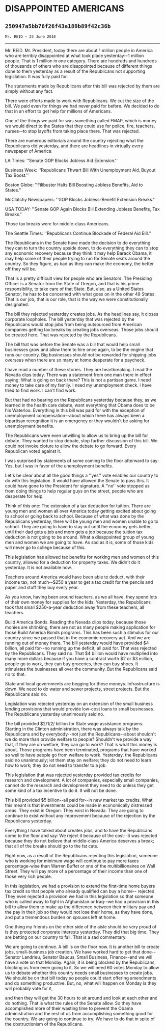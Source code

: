 # DISAPPOINTED AMERICANS
## `250947a5bb76f26f43a189b89f42c36b`
`Mr. REID — 25 June 2010`

---


Mr. REID. Mr. President, today there are about 1 million people in 
America who are terribly disappointed at what took place yesterday--1 
million people. That is 1 million in one category. There are hundreds 
and hundreds of thousands of others who are disappointed because of 
different things done to them yesterday as a result of the Republicans 
not supporting legislation. It was fully paid for.

The statements made by Republicans after this bill was rejected by 
them are simply without any fact.

There were efforts made to work with Republicans. We cut the size of 
the bill. We paid even for things we had never paid for before. We 
decided to do that in an effort to get help for millions of Americans.

One of the things we paid for was something called FMAP, which is 
money we would direct to the States that they could use for police, 
fire, teachers, nurses--to stop layoffs from taking place there. That 
was rejected.

There are numerous editorials around the country rejecting what the 
Republicans did yesterday, and there are headlines in virtually every 
newspaper of America:

LA Times: ''Senate GOP Blocks Jobless Aid Extension.''

Business Week: ''Republicans Thwart Bill With Unemployment Aid, 
Buyout Tax Boost.''

Boston Globe: ''Filibuster Halts Bill Boosting Jobless Benefits, Aid 
to States.''

McClatchy Newspapers: ''GOP Blocks Jobless-Benefit Extension 
Breaks.''

USA TODAY: ''Senate GOP Again Blocks Bill Extending Jobless Benefits, 
Tax Breaks.''

Those tax breaks were for middle-class Americans.



The Seattle Times: ''Republicans Continue Blockade of Federal Aid 
Bill.''

The Republicans in the Senate have made the decision to do everything 
they can to turn the country upside down, to do everything they can to 
stop any economic recovery because they think it may help Barack Obama, 
it may help some of their people trying to run for Senate seats around 
the country. So they figure, as bad as they can make the economy, the 
better off they will be.

That is a pretty difficult view for people who are Senators. The 
Presiding Officer is a Senator from the State of Oregon, and that is 
his prime responsibility, to take care of that State. But, also, as a 
United States Senator, he has to be concerned with what goes on in the 
other 49 States. That is our job, that is our role, that is the way we 
were constitutionally designated.

The bill they rejected yesterday creates jobs. As the headlines say, 
it closes corporate loopholes. The bill yesterday that was rejected by 
the Republicans would stop jobs from being outsourced from American 
companies getting tax breaks by creating jobs overseas. Those jobs 
should be created here. That was rejected by the Republicans.

The bill that was before the Senate was a bill that would help small 
businesses grow and allow them to hire once again, to be the engine 
that runs our country. Big businesses should not be rewarded for 
shipping jobs overseas when there are so many at home desperate for a 
paycheck.

I have read a number of these stories. They are heartbreaking. I read 
the Nevada clips today. There was a statement from one man there in 
effect saying: What is going on back there? This is not a partisan 
game. I need money to take care of my family. I need my unemployment 
check. I have tried to find work. I can't find work.


But that had no bearing on the Republicans yesterday because they, as 
we learned in the health care debate, want everything that Obama does 
to be his Waterloo. Everything in this bill was paid for with the 
exception of unemployment compensation--about which there has always 
been a bipartisan recognition it is an emergency or they wouldn't be 
asking for unemployment benefits.

The Republicans were even unwilling to allow us to bring up the bill 
for debate. They wanted to stop debate, stop further discussion of this 
bill. We could not invoke cloture to allow the debate to go forward. 
Every Republican voted against it.

I was surprised by statements of some coming to the floor afterward 
to say: Yes, but I was in favor of the unemployment benefits.

Let's be clear about all the good things a ''yes'' vote enables our 
country to do with this legislation. It would have allowed the Senate 
to pass this. It could have gone to the President for signature. A 
''no'' vote stopped us from doing things to help regular guys on the 
street, people who are desperate for help.

Think of this one: The extension of a tax deduction for tuition. 
There are young men and women all over America today getting excited 
about going to school or going back to school. Because of what was done 
by the Republicans yesterday, there will be young men and women unable 
to go to school. They are going to have to stay out until the economy 
gets better, until their dad gets a job and mom gets a job because the 
tuition tax deduction is not going to be around. What a disappointed 
group of young men and women we are going to have. As sad as it is, 
some of those kids will never go to college because of this.

This legislation has allowed tax benefits for working men and women 
of this country, allowed for a deduction for property taxes. We didn't 
do it yesterday. It is not available now.

Teachers around America would have been able to deduct, with their 
income tax, not much--$250 a year to get a tax credit for the pencils 
and paper and stuff they buy every year.

As you know, having been around teachers, as we all have, they spend 
lots of their own money for supplies for the kids. Yesterday, the 
Republicans took that small $250-a-year deduction away from these 
teachers, all teachers.

Build America Bonds. Reading the Nevada clips today, because those 
monies are shrinking, there are not as many people making application 
for those Build America Bonds programs. This has been such a stimulus 
for our country since we passed that in the economic recovery act. And 
we are running out of money there. The bill yesterday would have 
provided $4 billion, all paid for--no running up the deficit, all paid 
for. That was rejected by the Republicans. They said no. That $4 
billion would have multiplied into many more dollars because if you 
have a contract worth $2 or $3 million, people go to work, they can buy 
groceries, they can buy shoes. It stimulates the businesses all over 
the community. But the Republicans said no to that.

State and local governments are begging for these moneys. 
Infrastructure is down. We need to do water and sewer projects, street 
projects. But the Republicans said no.

Legislation was rejected yesterday on an extension of the small 
business lending provisions that would provide low-cost loans to small 
businesses. The Republicans yesterday unanimously said no.

The bill provided $2/1/2/ billion for State wage assistance programs. 
Starting in the Clinton administration, there was always talk by the 
Republicans and by everybody--not just the Republicans--about shouldn't 
we do more than provide welfare to people? Shouldn't we provide a way 
that, if they are on welfare, they can go to work? That is what this 
money is about. Those programs have been terminated, programs that have 
worked so well to have people go from welfare to work. Yesterday, the 
Republicans said no unanimously; let them stay on welfare; they do not 
need to learn how to work; they do not need to transfer to a job.

This legislation that was rejected yesterday provided tax credits for 
research and development. A lot of companies, especially small 
companies, cannot do the research and development they need to do 
unless they get some kind of a tax incentive to do it. It will not be 
done.

This bill provided $5 billion--all paid for--in new market tax 
credits. What this meant is that investments could be made in 
economically distressed areas. They exist in Oregon. They exist in 
Nevada. They are going to continue to exist without any improvement 
because of the rejection by the Republicans yesterday.

Everything I have talked about creates jobs, and to have the 
Republicans come to the floor and say: We reject it because of the 
cost--it was rejected because they do not believe that middle-class 
America deserves a break; that all of the breaks should go to the fat 
cats.

Right now, as a result of the Republicans rejecting this legislation, 
someone who is working for minimum wage will continue to pay more taxes 
percentage-wise than Warren Buffet or one of the multibillionaires on 
Wall Street. They will pay more of a percentage of their income than 
one of those very rich people.

In this legislation, we had a provision to extend the first-time home 
buyers tax credit so that people who already qualified can buy a home--
rejected. They even rejected a provision we had in this legislation so 
that someone who is called away to fight in Afghanistan or Iraq--we had 
a provision in this bill to allow them to make up the difference 
between their military pay and the pay in their job so they would not 
lose their home, as they have done, and put a tremendous burden on 
spouses left at home.

One thing my friends on the other side of the aisle should be very 
proud of is they protected corporate interests yesterday. They did that 
big time. They are betting on our country to fail. That is a sad 
commentary.

We are going to continue. A bill is on the floor now. It is another 
bill to create jobs, small-business job creation. We have worked hard 
to get that done--Senator Landrieu, Senator Baucus, Small Business, 
Finance--and we will have a vote on that Monday. Again, it is being 
blocked by the Republicans, blocking us from even going to it. So we 
will need 60 votes Monday to allow us to debate whether this country 
needs small businesses to create jobs. We should be on that bill today 
so people could start offering amendments and do something productive. 
But, no, what will happen on Monday is they will probably vote for it,


and then they will get the 30 hours to sit around and look at each 
other and do nothing. That is what the rules of the Senate allow. So 
they have accomplished more of their wasting time to prevent the Obama 
administration and the rest of us from accomplishing something good for 
the country. We are going to continue to try. We have to do that in 
spite of the obstructionism of the Republicans.
